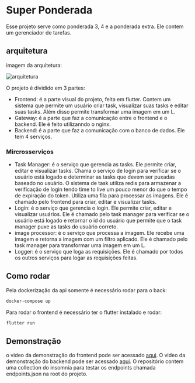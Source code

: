 # Super Ponderada

Esse projeto serve como ponderada 3, 4 e a ponderada extra. Ele contem um gerenciador de tarefas.

## arquitetura

imagem da arquitetura:

![arquitetura](./arquitetura.png)

O projeto é dividido em 3 partes:

- Frontend: é a parte visual do projeto, feita em flutter. Contem um sistema que permite um usuário criar task, visualizar suas tasks e editar suas tasks. Além disso permite transformar uma imagem em um L.
- Gateway: é a parte que faz a comunicação entre o frontend e o backend. Ele é feito utilizanndo o nginx.
- Backend: é a parte que faz a comunicação com o banco de dados. Ele tem 4 serviços.
  
### Mircrosserviços

- Task Manager: é o serviço que gerencia as tasks. Ele permite criar, editar e visualizar tasks. Chama o serviço de login para verificar se o usuário está logado e determinar as tasks que devem ser puxadas baseado no usuário. O sistema de task utiliza redis para armazenar a verificação de login tendo time to live um pouco menor do que o tempo de expiração do token. Utiliza uma fila para processar as imagens. Ele é chamado pelo frontend para criar, editar e visualizar tasks.
- Login: é o serviço que gerencia o login. Ele permite criar, editar e visualizar usuários. Ele é chamado pelo task manager para verificar se o usuário está logado e retornar o id do usuário que permite que o task manager puxe as tasks do usuário correto.
- image processor: é o serviço que processa a imagem. Ele recebe uma imagem e retorna a imagem com um filtro aplicado. Ele é chamado pelo task manager para transformar uma imagem em um L.
- Logger: é o serviço que loga as requisições. Ele é chamado por todos os outros serviços para logar as requisições feitas.

## Como rodar

Pela dockerização da api somente é necessário rodar para o back:

```bash
docker-compose up
```

Para rodar o frontend é necessário ter o flutter instalado e rodar:

```bash
flutter run
```

## Demonstração

o video da demonstração do frontend pode ser acessado [aqui](https://youtu.be/vkThyvuH4HU). O video da demonstração do backend pode ser acessado [aqui](https://youtu.be/_J0PBl4kecI). O repositório contem uma collection do insomnia para testar os endpoints chamada endpoints.json na root do projeto.
